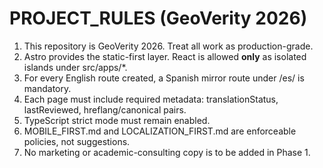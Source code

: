 # PROJECT_RULES (GeoVerity 2026)

1. This repository is GeoVerity 2026. Treat all work as production-grade.
2. Astro provides the static-first layer. React is allowed **only** as isolated islands under src/apps/*.
3. For every English route created, a Spanish mirror route under /es/ is mandatory.
4. Each page must include required metadata: translationStatus, lastReviewed, hreflang/canonical pairs.
5. TypeScript strict mode must remain enabled.
6. MOBILE_FIRST.md and LOCALIZATION_FIRST.md are enforceable policies, not suggestions.
7. No marketing or academic-consulting copy is to be added in Phase 1.

